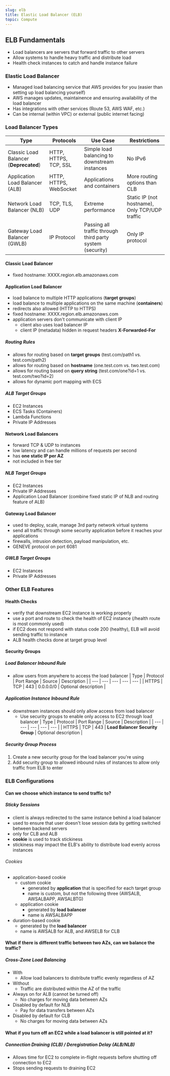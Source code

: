 ```yaml
---
slug: elb
title: Elastic Load Balancer (ELB)
topic: Compute
---
```


## ELB Fundamentals
* Load balancers are servers that forward traffic to other servers
* Allow systems to handle heavy traffic and distribute load
* Health check instances to catch and handle instance failure

### Elastic Load Balancer
* Managed load balancing service that AWS provides for you (easier than setting up load balancing yourself)
* AWS manages updates, maintainence and ensuring availability of the load balancer
* Has integrations with other services (Route 53, AWS WAF, etc.)
* Can be internal (within VPC) or external (public internet facing)

### Load Balancer Types

| Type | Protocols | Use Case | Restrictions |
| --- | --- | --- | --- |
| Classic Load Balancer (**Deprecated**) | HTTP, HTTPS, TCP, SSL | Simple load balancing to downstream instances | No IPv6 | 
| Application Load Balancer (ALB) | HTTP, HTTPS, WebSocket | Applications and containers | More routing options than CLB |
| Network Load Balancer (NLB) | TCP, TLS, UDP | Extreme performance | Static IP (not hostname), Only TCP/UDP traffic |
| Gateway Load Balancer (GWLB) | IP Protocol | Passing all traffic through third party system (security) | Only IP protocol |

#### Classic Load Balancer
* fixed hostname: XXXX.region.elb.amazonaws.com

#### Application Load Balancer
* load balance to multiple HTTP applications (**target groups**)
* load balance to multiple applications on the same machine (**containers**)
* redirects also allowed (HTTP to HTTPS)
* fixed hostname: XXXX.region.elb.amazonaws.com
* application servers don't communicate with client IP
  * client also uses load balancer IP
  * client IP (metadata) hidden in request headers **X-Forwarded-For**

##### Routing Rules
* allows for routing based on **target groups** (test.com/path1 vs. test.com/path2)
* allows for routing based on **hostname** (one.test.com vs. two.test.com)
* allows for routing based on **query string** (test.com/one?id=1 vs. test.com/two?id=2)
* allows for dynamic port mapping with ECS

##### ALB Target Groups
* EC2 Instances
* ECS Tasks (Containers)
* Lambda Functions
* Private IP Addresses

#### Network Load Balancers
* forward TCP & UDP to instances
* low latency and can handle millions of requests per second
* has **one static IP per AZ**
* not included in free tier

##### NLB Target Groups
* EC2 Instances
* Private IP Addresses
* Application Load Balancer (combine fixed static IP of NLB and routing feature of ALB)

#### Gateway Load Balancer
* used to deploy, scale, manage 3rd party network virtual systems
* send all traffic through some security application before it reaches your applications
* firewalls, intrusion detection, payload manipulation, etc.
* GENEVE protocol on port 6081

##### GWLB Target Groups
* EC2 Instances
* Private IP Addresses

### Other ELB Features

#### Health Checks
* verify that downstream EC2 instance is working properly
* use a port and route to check the health of EC2 instance (/health route is most commonly used)
* if EC2 does not respond with status code 200 (healthy), ELB will avoid sending traffic to instance
* ALB health checks done at target group level

#### Security Groups

##### Load Balancer Inbound Rule
* allow users from anywhere to access the load balancer 
| Type | Protocol | Port Range | Source | Description |
| --- | --- | --- | --- | --- |
| HTTPS | TCP | 443 | 0.0.0.0/0 | Optional description |

##### Application Instance Inbound Rule
* downstream instances should only allow access from load balancer
  * Use security groups to enable only access to EC2 through load balancer
| Type | Protocol | Port Range | Source | Description |
| --- | --- | --- | --- | --- |
| HTTPS | TCP | 443 | **Load Balancer Security Group** | Optional description |

##### Security Group Process
1. Create a new security group for the load balancer you're using
2. Add security group to allowed inbound rules of instances to allow only traffic from ELB to enter

### ELB Configurations

#### Can we choose which instance to send traffic to?

##### Sticky Sessions
* client is always redirected to the same instance behind a load balancer
* used to ensure that user doesn't lose session data by getting switched between backend servers
* only for CLB and ALB
* **cookie** is used to track stickiness
* stickiness may impact the ELB's ability to distribute load evenly across instances

###### Cookies
* application-based cookie
  * custom cookie
    * generated by **application** that is specified for each target group
    * name is custom, but not the following three (AWSALB, AWSALBAPP, AWSALBTG)
  * application cookie
    * generated by **load balancer**
    * name is AWSALBAPP
* duration-based cookie
  * generated by the **load balancer**
  * name is AWSALB for ALB, and AWSELB for CLB

#### What if there is different traffic between two AZs, can we balance the traffic?
##### Cross-Zone Load Balancing
* With
  * Allow load balancers to distribute traffic evenly regardless of AZ
* Without
  * Traffic are distributed within the AZ of the traffic
* Always on for ALB (cannot be turned off)
  * No charges for moving data between AZs
* Disabled by default for NLB
  * Pay for data transfers between AZs
* Disabled by default for CLB
  * No charges for moving data between AZs

#### What if you turn off an EC2 while a load balancer is still pointed at it?
##### Connection Draining (CLB) / Deregistration Delay (ALB/NLB)
* Allows time for EC2 to complete in-flight requests before shutting off connection to EC2
* Stops sending requests to draining EC2

